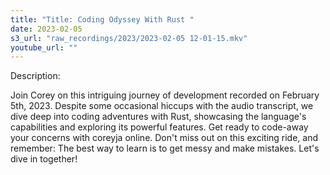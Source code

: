 ```yaml
---
title: "Title: Coding Odyssey With Rust "
date: 2023-02-05
s3_url: "raw_recordings/2023/2023-02-05 12-01-15.mkv"
youtube_url: ""
---
```



Description: 

Join Corey on this intriguing journey of development recorded on February 5th, 2023. Despite some occasional hiccups with the audio transcript, we dive deep into coding adventures with Rust, showcasing the language's capabilities and exploring its powerful features. Get ready to code-away your concerns with coreyja online. Don't miss out on this exciting ride, and remember: The best way to learn is to get messy and make mistakes. Let's dive in together!                       

